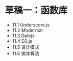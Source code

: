 # 草稿一：函数库

*   11.1 Underscore.js
*   11.2 Modernizr
*   11.3 Datejs
*   11.4 D3.js
*   11.5 设计模式
*   11.6 排序算法